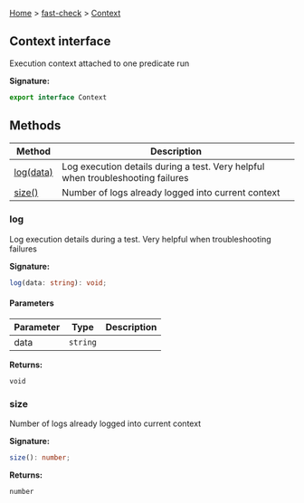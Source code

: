 [Home](/) &gt; [fast-check](../fast-check.md) &gt; [Context](Context.md)

## Context interface

Execution context attached to one predicate run

<b>Signature:</b>

```typescript
export interface Context 
```

## Methods

|  Method | Description |
|  --- | --- |
|  [log(data)](Context.md#log) | Log execution details during a test. Very helpful when troubleshooting failures |
|  [size()](Context.md#size) | Number of logs already logged into current context |

### log

Log execution details during a test. Very helpful when troubleshooting failures

<b>Signature:</b>

```typescript
log(data: string): void;
```

#### Parameters

|  Parameter | Type | Description |
|  --- | --- | --- |
|  data | <code>string</code> |  |

<b>Returns:</b>

`void`

### size

Number of logs already logged into current context

<b>Signature:</b>

```typescript
size(): number;
```
<b>Returns:</b>

`number`

